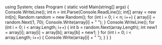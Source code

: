 using System;
class Program
{
    static void Main(string[] args)
    {
        Console.WriteLine();
        int n = int.Parse(Console.ReadLine());
        int[] array = new int[n];
        Random random = new Random();
        for (int i = 0; i < n; i++)
        {
            array[i] = random.Next(1, 70);
            Console.Write(array[i] + " ");
        }
        Console.WriteLine();
        for (int i = 0; i < array.Length; i++)
        {
            int b = random.Next(array.Length);
        int new1 = array[i];
            array[i] = array[b];
            array[b] = new1;
        }
        for (int i = 0; i < array.Length; i++)
        {
            Console.Write(array[i] + " ");
        }
    } 
}
